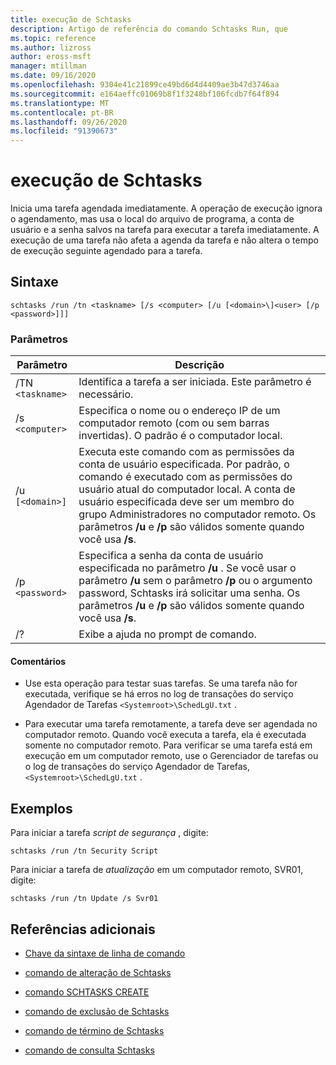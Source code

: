```yaml
---
title: execução de Schtasks
description: Artigo de referência do comando Schtasks Run, que
ms.topic: reference
ms.author: lizross
author: eross-msft
manager: mtillman
ms.date: 09/16/2020
ms.openlocfilehash: 9304e41c21899ce49bd6d4d4409ae3b47d3746aa
ms.sourcegitcommit: e164aeffc01069b8f1f3248bf106fcdb7f64f894
ms.translationtype: MT
ms.contentlocale: pt-BR
ms.lasthandoff: 09/26/2020
ms.locfileid: "91390673"
---
```

# <a name="schtasks-run"></a>execução de Schtasks

Inicia uma tarefa agendada imediatamente. A operação de execução ignora o agendamento, mas usa o local do arquivo de programa, a conta de usuário e a senha salvos na tarefa para executar a tarefa imediatamente. A execução de uma tarefa não afeta a agenda da tarefa e não altera o tempo de execução seguinte agendado para a tarefa.

## <a name="syntax"></a>Sintaxe

```
schtasks /run /tn <taskname> [/s <computer> [/u [<domain>\]<user> [/p <password>]]]
```

### <a name="parameters"></a>Parâmetros

| Parâmetro | Descrição |
|--|--|
| /TN `<taskname>` | Identifica a tarefa a ser iniciada. Este parâmetro é necessário. |
| /s `<computer>` | Especifica o nome ou o endereço IP de um computador remoto (com ou sem barras invertidas). O padrão é o computador local. |
| /u `[<domain>]` | Executa este comando com as permissões da conta de usuário especificada. Por padrão, o comando é executado com as permissões do usuário atual do computador local. A conta de usuário especificada deve ser um membro do grupo Administradores no computador remoto. Os parâmetros **/u** e **/p** são válidos somente quando você usa **/s**. |
| /p `<password>` | Especifica a senha da conta de usuário especificada no parâmetro **/u** . Se você usar o parâmetro **/u** sem o parâmetro **/p** ou o argumento password, Schtasks irá solicitar uma senha. Os parâmetros **/u** e **/p** são válidos somente quando você usa **/s**. |
| /? | Exibe a ajuda no prompt de comando. |

#### <a name="remarks"></a>Comentários

- Use esta operação para testar suas tarefas. Se uma tarefa não for executada, verifique se há erros no log de transações do serviço Agendador de Tarefas `<Systemroot>\SchedLgU.txt` .

- Para executar uma tarefa remotamente, a tarefa deve ser agendada no computador remoto. Quando você executa a tarefa, ela é executada somente no computador remoto. Para verificar se uma tarefa está em execução em um computador remoto, use o Gerenciador de tarefas ou o log de transações do serviço Agendador de Tarefas, `<Systemroot>\SchedLgU.txt` .

## <a name="examples"></a>Exemplos

Para iniciar a tarefa *script de segurança* , digite:

```
schtasks /run /tn Security Script
```

Para iniciar a tarefa de *atualização* em um computador remoto, SVR01, digite:

```
schtasks /run /tn Update /s Svr01
```

## <a name="additional-references"></a>Referências adicionais

- [Chave da sintaxe de linha de comando](command-line-syntax-key.md)

- [comando de alteração de Schtasks](schtasks-change.md)

- [comando SCHTASKS CREATE](schtasks-create.md)

- [comando de exclusão de Schtasks](schtasks-delete.md)

- [comando de término de Schtasks](schtasks-end.md)

- [comando de consulta Schtasks](schtasks-query.md)
